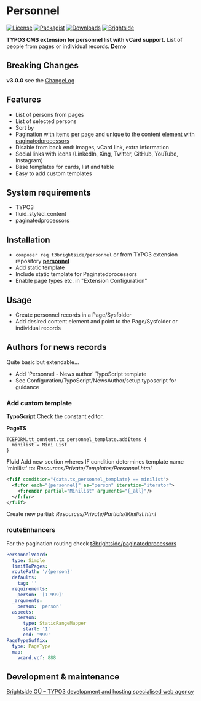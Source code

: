 # Personnel
[![License](https://poser.pugx.org/t3brightside/personnel/license)](LICENSE.txt)
[![Packagist](https://img.shields.io/packagist/v/t3brightside/personnel.svg?style=flat)](https://packagist.org/packages/t3brightside/personnel)
[![Downloads](https://poser.pugx.org/t3brightside/personnel/downloads)](https://packagist.org/packages/t3brightside/personnel)
[![Brightside](https://img.shields.io/badge/by-t3brightside.com-orange.svg?style=flat)](https://t3brightside.com)

**TYPO3 CMS extension for personnel list with vCard support.**
List of people from pages or individual records.
**[Demo](https://microtemplate.t3brightside.com/)**

## Breaking Changes
**v3.0.0** see the [ChangeLog](ChangeLog)

## Features
- List of persons from pages
- List of selected persons
- Sort by
- Pagination with items per page and unique to the content element with [paginatedprocessors](https://github.com/t3brightside/paginatedprocessors)
- Disable from back end: images, vCard link, extra information
- Social links with icons (LinkedIn, Xing, Twitter, GitHub, YouTube, Instagram)
- Base templates for cards, list and table
- Easy to add custom templates

## System requirements
- TYPO3
- fluid_styled_content
- paginatedprocessors

## Installation
- `composer req t3brightside/personnel` or from TYPO3 extension repository **[personnel](https://extensions.typo3.org/extension/personnel/)**
- Add static template
- Include static template for Paginatedprocessors
- Enable page types etc. in "Extension Configuration"

## Usage
- Create personnel records in a Page/Sysfolder
- Add desired content element and point to the Page/Sysfolder or individual records

## Authors for news records
Quite basic but extendable...
- Add 'Personnel - News author' TypoScript template
- See Configuration/TypoScript/NewsAuthor/setup.typoscript for guidance

### Add custom template
**TypoScript**
Check the constant editor.

**PageTS**
```
TCEFORM.tt_content.tx_personnel_template.addItems {
  minilist = Mini List
}
```

**Fluid**
Add new section wheres IF condition determines template name 'minilist' to: _Resources/Private/Templates/Personnel.html_
```xml
<f:if condition="{data.tx_personnel_template} == minilist">
  <f:for each="{personnel}" as="person" iteration="iterator">
    <f:render partial="Minilist" arguments="{_all}"/>
  </f:for>
</f:if>
```
Create new partial: _Resources/Private/Partials/Minilist.html_

### routeEnhancers
For the pagination routing check [t3brightside/paginatedprocessors](https://github.com/t3brightside/paginatedprocessors#readme)
```yaml
PersonnelVcard:
  type: Simple
  limitToPages:
  routePath: '/{person}'
  defaults:
    tag: ''
  requirements:
    person: '[1-999]'
  _arguments:
    person: 'person'
  aspects:
    person:
      type: StaticRangeMapper
      start: '1'
      end: '999'
PageTypeSuffix:
  type: PageType
  map:
    vcard.vcf: 888
```

## Development & maintenance
[Brightside OÜ – TYPO3 development and hosting specialised web agency](https://t3brightside.com/)
